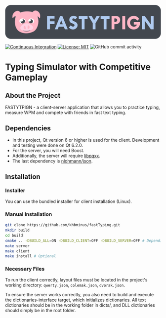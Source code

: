 ![image-alt-name](./logo.png)

[![Continuous Integration](https://github.com/khbminus/fastTyping/actions/workflows/ci.yml/badge.svg)](https://github.com/khbminus/fastTyping/actions/workflows/ci.yml)
[![License: MIT](https://img.shields.io/badge/License-MIT-yellow.svg)](https://opensource.org/licenses/MIT)
![GitHub commit activity](https://img.shields.io/github/commit-activity/m/khbminus/fastTyping)

# Typing Simulator with Competitive Gameplay

## About the Project

FASTYTPIGN - a client-server application that allows you to practice typing,
measure WPM and compete with friends in fast text typing.

## Dependencies

- In this project, Qt version 6 or higher is used for the client. Development and testing were done on Qt 6.2.0.
- For the server, you will need Boost.
- Additionally, the server will require [libpqxx](https://github.com/jtv/libpqxx).
- The last dependency is [nlohmann/json](https://github.com/nlohmann/json).

## Installation

### Installer

You can use the bundled installer for client installation (Linux).

### Manual Installation

```sh
git clone https://github.com/khbminus/fastTyping.git
mkdir build
cd build
cmake .. -DBUILD_ALL=ON -DBUILD_CLIENT=OFF -DBUILD_SERVER=OFF # Depending on what you want to build, set the flags
make server
make client
make install # Optional
```

### Necessary Files

To run the client correctly, layout files must be located in the project's working directory: `qwerty.json`,
`colemak.json`, `dvorak.json`.

To ensure the server works correctly, you also need to build and execute the dictionaries-interface target, which initializes dictionaries. All text dictionaries should be in the working folder in dicts/, and DLL dictionaries should simply be in the root folder.